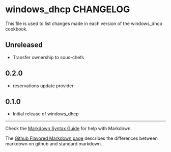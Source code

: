 # windows_dhcp CHANGELOG

This file is used to list changes made in each version of the windows_dhcp cookbook.

## Unreleased

* Transfer ownership to sous-chefs

## 0.2.0

* reservations update provider

## 0.1.0

* Initial release of windows_dhcp

- - -

Check the [Markdown Syntax Guide](http://daringfireball.net/projects/markdown/syntax) for help with Markdown.

The [Github Flavored Markdown page](http://github.github.com/github-flavored-markdown/) describes the differences between markdown on github and standard markdown.
